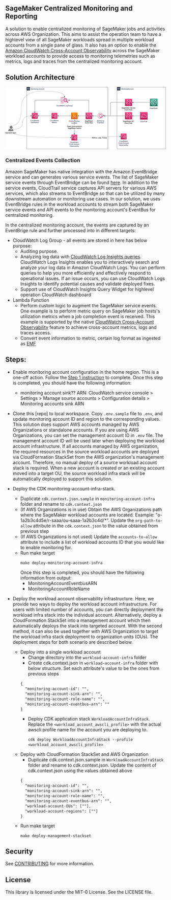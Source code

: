 ## SageMaker Centralized Monitoring and Reporting

A solution to enable centralized monitoring of SageMaker jobs and activities across AWS Organization. This aims to assist the operation team to have a highlevel view of all SageMaker workloads spread in multiple workload accounts from a single pane of glass. It also has an option to enable the [Amazon CloudWatch Cross-Account Observability](https://aws.amazon.com/blogs/aws/new-amazon-cloudwatch-cross-account-observability/) across the SageMaker workload accounts to provide access to monitoring telemetries such as metrics, logs and traces from the centralized monitoring account.

## Solution Architecture
![Solution Architecture](Architecture.png?raw=true "Solution Architecture")
### Centralized Events Collection
Amazon SageMaker has native integration with the Amazon EventBridge service and can generates various service events. The list of SageMaker service events through EventBridge can be found [here](https://docs.aws.amazon.com/sagemaker/latest/dg/automating-sagemaker-with-eventbridge.html). In addition to the service events, CloudTrail service captures API servers for various AWS services, which also streams to EventBridge so that can be utilized by many downstream automation or monitoring use cases. In our solution, we uses EventBridge rules in the workload accounts to stream both SageMaker service events and API events to the monitoring account's EventBus for centralized monitoring.

In the centralized monitoring account, the events are captured by an EventBrige rule and further processed into in different targets:
* CloudWatch Log Group - all events are stored in here has below purpose:
  * Auditing purpose.
  * Analyzing log data with [CloudWatch Log Insights queries](https://docs.aws.amazon.com/AmazonCloudWatch/latest/logs/AnalyzingLogData.html). CloudWatch Logs Insights enables you to interactively search and analyze your log data in Amazon CloudWatch Logs. You can perform queries to help you more efficiently and effectively respond to operational issues. If an issue occurs, you can use CloudWatch Logs Insights to identify potential causes and validate deployed fixes.
  * Support use of CloudWatch Insights Query Widget for highlevel operation CloudWatch dashboard
* Lambda Function
  * Perform custom logic to augment the SageMaker service events. One example is to perform metric query on SageMaker job hosts's utilization metrics when a job completion event is received. This example is supported by the native [CloudWatch Cross-Account Observability](https://docs.aws.amazon.com/AmazonCloudWatch/latest/monitoring/CloudWatch-Unified-Cross-Account.html) feature to achieve cross-account metrics, logs and traces access.
  * Convert event information to metric, certain log format as ingested as [EMF](https://docs.aws.amazon.com/AmazonCloudWatch/latest/monitoring/CloudWatch_Embedded_Metric_Format.html)

## Steps:

* Enable monitoring account configuration in the home region. This is a one-off action. Follow the [Step 1 instruction](https://docs.aws.amazon.com/AmazonCloudWatch/latest/monitoring/CloudWatch-Unified-Cross-Account-Setup.html#Unified-Cross-Account-Setup-ConfigureMonitoringAccount) to complete. Once this step is completed, you should have the following information:
  * monitoring account sink?? ARN: CloudWatch service console > Settings > Manage source accounts > Configuration details > Monitoring accounts sink ARN
  
* Clone this [repo] to local workspace. Copy `.env.sample` file to `.env`, and update monitoring account ID and region to the corresponding values. This solution does support AWS accounts managed by AWS Organizations or standalone accounts. 
If you are using AWS Organizations, you can set the management account ID in `.env` file. The management account ID will be used later when deploying the workload account infrastructure. If all accounts managed by AWS organization, the required resources in the source workload accounts are deployed via CloudFormation StackSet from the AWS organization's management account. Therefore, no manual deploy of a source workload account stack is required. When a new account is created or an existing account moved into a target OU, the source workload infra stack will be automatically deployed to support this solution.
  
* Deploy the CDK monitoring-account-infra-stack. 
  * Duplicate `cdk.context.json.sample` in `monitoring-account-infra` folder and rename to `cdk.context.json`
  * (If AWS Organizations is in use) Obtain the AWS Organizations path where the SageMaker workload accounts are located. Example: "o-1a2b3c4d5e/r-saaa/ou-saaa-1a2b3c4d/*". Update the `org-path-to-allow` attribute in the `cdk.context.json` to the value obtained from previous step
  * (If AWS Organizations is not used) Update the `accounts-to-allow` attribute to include a list of workload accounts ID that you would like to enable monitoring for.
  * Run make target
    ```
    make deploy-monitoring-account-infra
    ```
    Once this step is completed, you should have the following information from output:
    * MonitoringAccountEventbusARN 
    * MonitoringAccountRoleName

* Deploy the workload account observability infrastructure. Here, we provide two ways to deploy the workload account infrastructure. For users with limited number of accounts, you can directly deployment the workload infra stack into the individual account. Alternatively, deploy a CloudFormation StackSet into a management account which then automatically deploys the stack into targeted account. With the second method, it can also be used together with AWS Organization to target the workload infra stack deployment to organization units (OUs). The deployment steps for both scenario are described below.
  * Deploy into a single workload account
    * Change directory into the `workload-account-infra` folder
    * Create cdk.context.json in `workload-account-infra` folder with below structure. Set each attribute's value to be the ones from previous steps
    ```
    {
      "monitoring-account-id": "",
      "monitoring-account-sink-arn": "",
      "monitoring-account-role-name": "",
      "monitoring-account-eventbus-arn": ""
    }
    ```
    * Deploy CDK application stack `WorkloadAccountInfraStack`. Replace the `<workload_account_awscli_profile>` with the actual awscli profile name for the account you are deploying to.
      ```
      cdk deploy WorkloadAccountInfraStack --profile <workload_account_awscli_profile>
      ```
  * Deploy with CloudFormation StackSet and AWS Organization
    * Duplicate cdk.context.json.sample in `WorkloadAccountInfraStack` folder and rename to cdk.context.json. Update the content of cdk.context.json using the values obtained above
    ```
    {
      "monitoring-account-id": "",
      "monitoring-account-sink-arn": "",
      "monitoring-account-role-name": "",
      "monitoring-account-eventbus-arn": "",
      "workload-account-OUs": [""],
      "workload-account-regions": [""]
    }
    ```
  * Run make target
    ```
    make deploy-management-stackset
    ```

## Security

See [CONTRIBUTING](CONTRIBUTING.md#security-issue-notifications) for more information.

## License

This library is licensed under the MIT-0 License. See the LICENSE file.

